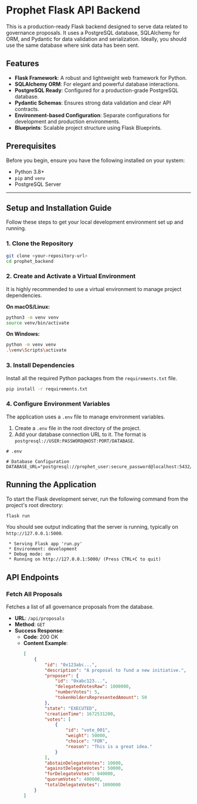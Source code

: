# **Prophet Flask API Backend**

This is a production-ready Flask backend designed to serve data related to governance proposals. It uses a PostgreSQL database, SQLAlchemy for ORM, and Pydantic for data validation and serialization. Ideally, you should use the same database where sink data has been sent.

## **Features**

-   **Flask Framework**: A robust and lightweight web framework for Python.
-   **SQLAlchemy ORM**: For elegant and powerful database interactions.
-   **PostgreSQL Ready**: Configured for a production-grade PostgreSQL database.
-   **Pydantic Schemas**: Ensures strong data validation and clear API contracts.
-   **Environment-based Configuration**: Separate configurations for development and production environments.
-   **Blueprints**: Scalable project structure using Flask Blueprints.

## **Prerequisites**

Before you begin, ensure you have the following installed on your system:
-   Python 3.8+
-   `pip` and `venv`
-   PostgreSQL Server

---

## **Setup and Installation Guide**

Follow these steps to get your local development environment set up and running.

### **1. Clone the Repository**

```bash
git clone <your-repository-url>
cd prophet_backend
```

### **2. Create and Activate a Virtual Environment**

It is highly recommended to use a virtual environment to manage project dependencies.

**On macOS/Linux:**
```bash
python3 -m venv venv
source venv/bin/activate
```

**On Windows:**
```bash
python -m venv venv
.\venv\Scripts\activate
```

### **3. Install Dependencies**

Install all the required Python packages from the `requirements.txt` file.

```bash
pip install -r requirements.txt
```

### **4. Configure Environment Variables**

The application uses a `.env` file to manage environment variables.

1.  Create a `.env` file in the root directory of the project.
2.  Add your database connection URL to it. The format is `postgresql://USER:PASSWORD@HOST:PORT/DATABASE`.

```env
# .env

# Database Configuration
DATABASE_URL="postgresql://prophet_user:secure_password@localhost:5432/prophet_db"
```

## **Running the Application**

To start the Flask development server, run the following command from the project's root directory:

```bash
flask run
```

You should see output indicating that the server is running, typically on `http://127.0.0.1:5000`.

```
 * Serving Flask app 'run.py'
 * Environment: development
 * Debug mode: on
 * Running on http://127.0.0.1:5000/ (Press CTRL+C to quit)
```

## **API Endpoints**

### **Fetch All Proposals**

Fetches a list of all governance proposals from the database.

-   **URL**: `/api/proposals`
-   **Method**: `GET`
-   **Success Response**:
    -   **Code**: 200 OK
    -   **Content Example**:
        ```json
        [
            {
                "id": "0x123abc...",
                "description": "A proposal to fund a new initiative.",
                "proposer": {
                    "id": "0xabc123...",
                    "delegatedVotesRaw": 1000000,
                    "numberVotes": 5,
                    "tokenHoldersRepresentedAmount": 50
                },
                "state": "EXECUTED",
                "creationTime": 1672531200,
                "votes": [
                    {
                        "id": "vote_001",
                        "weight": 50000,
                        "choice": "FOR",
                        "reason": "This is a great idea."
                    }
                ],
                "abstainDelegateVotes": 10000,
                "againstDelegateVotes": 50000,
                "forDelegateVotes": 940000,
                "quorumVotes": 400000,
                "totalDelegateVotes": 1000000
            }
        ]
        ```